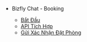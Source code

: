 - Bizfly Chat - Booking

  - [Bắt Đầu](sale/quickstart.md)
  - [API Tích Hợp](sale/api-doc.md)
  - [Gửi Xác Nhận Đặt Phòng](sale/confirm-booking.md)
 

